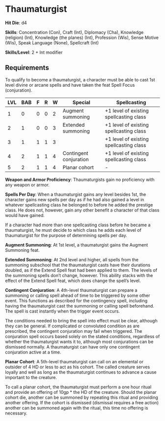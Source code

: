 # Thaumaturgist

**Hit Die**: d4

**Skills**: Concentration (Con), Craft (Int), Diplomacy (Cha), Knowledge (religion) (Int), Knowledge (the planes) (Int), Profession (Wis), Sense Motive (Wis), Speak Language (None), Spellcraft (Int)

**Skills/Level**: 2 + Int modifier

## Requirements

To qualify to become a thaumaturgist, a character must be able to cast 1st level divine or arcane spells and have taken the feat Spell Focus (conjuration).

LVL | BAB | F | R | W | Special | Spellcasting
--- | --- | - | - | - | ------- | ------------
1   | 0   | 0 | 0 | 2 | Augment summoning | +1 level of existing spellcasting class
2   | 1   | 0 | 0 | 3 | Extended summoning | +1 level of existing spellcasting class
3   | 1   | 1 | 1 | 3 |  | +1 level of existing spellcasting class    
4   | 2   | 1 | 1 | 4 | Contingent conjuration | +1 level of existing spellcasting class
5	| 2	  | 1 | 1 | 4 | Planar cohort | -

**Weapon and Armor Proficiency**: Thaumaturgists gain no proficiency with any weapon or armor.

**Spells Per Day**: When a thaumaturgist gains any level besides 1st, the character gains new spells per day as if he had also gained a level in whatever spellcasting class he belonged to before he added the prestige class. He does not, however, gain any other benefit a character of that class would have gained.

If a character had more than one spellcasting class before he became a thaumaturgist, he must decide to which class he adds each level of thaumaturgist for the purpose of determining spells per day.

**Augment Summoning**: At 1st level, a thaumaturgist gains the Augment Summoning feat.

**Extended Summoning**: At 2nd level and higher, all spells from the summoning subschool that the thaumaturgist casts have their durations doubled, as if the Extend Spell feat had been applied to them. The levels of the summoning spells don’t change, however. This ability stacks with the effect of the Extend Spell feat, which does change the spell’s level.

**Contingent Conjuration**: A 4th-level thaumaturgist can prepare a summoning or calling spell ahead of time to be triggered by some other event. This functions as described for the contingency spell, including having the thaumaturgist cast the summoning or calling spell beforehand. The spell is cast instantly when the trigger event occurs.

The conditions needed to bring the spell into effect must be clear, although they can be general. If complicated or convoluted condition as are prescribed, the contingent conjuration may fail when triggered. The conjuration spell occurs based solely on the stated conditions, regardless of whether the thaumaturgist wants it to, although most conjurations can be dismissed normally. A thaumaturgist can have only one contingent conjuration active at a time.

**Planar Cohort**: A 5th-level thaumaturgist can call on an elemental or outsider of 4 HD or less to act as his cohort. The called creature serves loyally and well as long as the thaumaturgist continues to advance a cause important to the creature.

To call a planar cohort, the thaumaturgist must perform a one hour ritual and provide an offering of 10gp * the HD of the creature. Should the planar cohort die, another can be summoned by repeating this ritual and providing another offering. If the cohort is dismissed (dismissal requires a free action) another can be summoned again with the ritual, this time no offering is necessary.